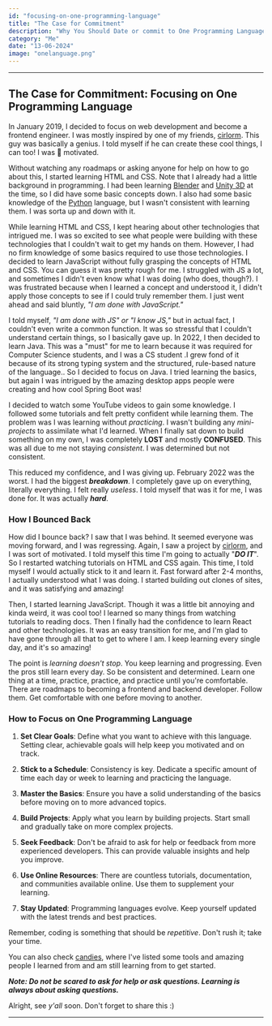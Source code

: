 ```yaml
---
id: "focusing-on-one-programming-language"
title: "The Case for Commitment"
description: "Why You Should Date or commit to One Programming Language Before Marrying Another"
category: "Me"
date: "13-06-2024"
image: "onelanguage.png"
---
```


---

## The Case for Commitment: Focusing on One Programming Language

In January 2019, I decided to focus on web development and become a frontend engineer. I was mostly inspired by one of my friends, [cirlorm](https://www.cirlorm.dev). This guy was basically a genius. I told myself if he can create these cool things, I can too! I was 💯 motivated.

Without watching any roadmaps or asking anyone for help on how to go about this, I started learning HTML and CSS. Note that I already had a little background in programming. I had been learning [Blender](https://www.blender.org) and [Unity 3D](https://unity.com) at the time, so I did have some basic concepts down. I also had some basic knowledge of the [Python](https://www.python.org) language, but I wasn't consistent with learning them. I was sorta up and down with it.

While learning HTML and CSS, I kept hearing about other technologies that intrigued me. I was so excited to see what people were building with these technologies that I couldn't wait to get my hands on them. However, I had no firm knowledge of some basics required to use those technologies. I decided to learn JavaScript without fully grasping the concepts of HTML and CSS. You can guess it was pretty rough for me. I struggled with JS a lot, and sometimes I didn't even know what I was doing (who does, though?). I was frustrated because when I learned a concept and understood it, I didn't apply those concepts to see if I could truly remember them. I just went ahead and said bluntly, _"I am done with JavaScript."_

I told myself, _"I am done with JS" or "I know JS,"_ but in actual fact, I couldn't even write a common function. It was so stressful that I couldn't understand certain things, so I basically gave up. In 2022, I then decided to learn Java. This was a "must" for me to learn because it was required for Computer Science students, and I was a CS student .I grew fond of it because of its strong typing system and the structured, rule-based nature of the language.. So I decided to focus on Java. I tried learning the basics, but again I was intrigued by the amazing desktop apps people were creating and how cool Spring Boot was!

I decided to watch some YouTube videos to gain some knowledge. I followed some tutorials and felt pretty confident while learning them. The problem was I was learning without _practicing_. I wasn't building any _mini-projects_ to assimilate what I'd learned. When I finally sat down to build something on my own, I was completely **LOST** and mostly **CONFUSED**. This was all due to me not staying _consistent_. I was determined but not consistent.

This reduced my confidence, and I was giving up. February 2022 was the worst. I had the biggest **_breakdown_**. I completely gave up on everything, literally everything. I felt really _useless_. I told myself that was it for me, I was done for. It was actually **_hard_**.

### How I Bounced Back

How did I bounce back? I saw that I was behind. It seemed everyone was moving forward, and I was regressing. Again, I saw a project by [cirlorm](https://www.cirlorm.dev), and I was sort of motivated. I told myself this time I'm going to actually "**_DO IT_**". So I restarted watching tutorials on HTML and CSS again. This time, I told myself I would actually stick to it and learn it. Fast forward after 2-4 months, I actually understood what I was doing. I started building out clones of sites, and it was satisfying and amazing!

Then, I started learning JavaScript. Though it was a little bit annoying and kinda weird, it was cool too! I learned so many things from watching tutorials to reading docs. Then I finally had the confidence to learn React and other technologies. It was an easy transition for me, and I'm glad to have gone through all that to get to where I am. I keep learning every single day, and it's so amazing!

The point is _learning doesn't stop_. You keep learning and progressing. Even the pros still learn every day. So be consistent and determined. Learn one thing at a time, practice, practice, and practice until you're comfortable. There are roadmaps to becoming a frontend and backend developer. Follow them. Get comfortable with one before moving to another.

### How to Focus on One Programming Language

1. **Set Clear Goals**: Define what you want to achieve with this language. Setting clear, achievable goals will help keep you motivated and on track.

2. **Stick to a Schedule**: Consistency is key. Dedicate a specific amount of time each day or week to learning and practicing the language.

3. **Master the Basics**: Ensure you have a solid understanding of the basics before moving on to more advanced topics.

4. **Build Projects**: Apply what you learn by building projects. Start small and gradually take on more complex projects.

5. **Seek Feedback**: Don't be afraid to ask for help or feedback from more experienced developers. This can provide valuable insights and help you improve.

6. **Use Online Resources**: There are countless tutorials, documentation, and communities available online. Use them to supplement your learning.

7. **Stay Updated**: Programming languages evolve. Keep yourself updated with the latest trends and best practices.

Remember, coding is something that should be _repetitive_. Don't rush it; take your time.

You can also check [candies](https://www.elorm.site/candies), where I've listed some tools and amazing people I learned from and am still learning from to get started.

**_Note: Do not be scared to ask for help or ask questions. Learning is always about asking questions._**

Alright, see _y'all_ soon. Don't forget to share this :)

---

